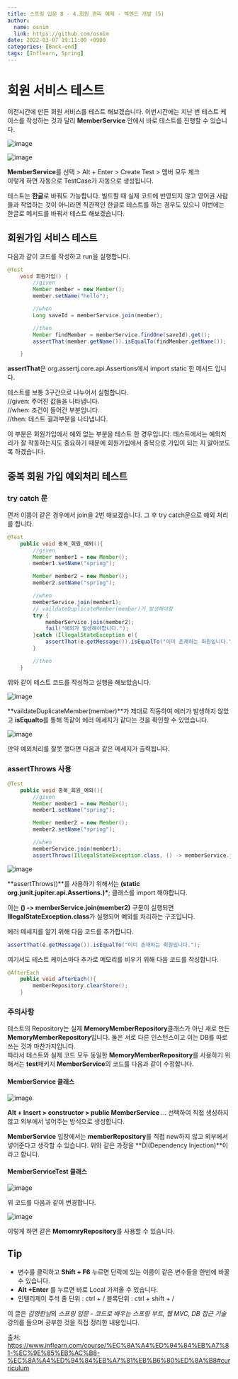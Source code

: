 ```yaml
---
title: 스프링 입문 8 - 4.회원 관리 예제 - 백엔드 개발 (5)
author:
  name: osnim
  link: https://github.com/osnim
date: 2022-03-07 19:11:00 +0900
categories: [Back-end]
tags: [Inflearn, Spring]
---
```


# 회원 서비스 테스트

이전시간에 만든 회원 서비스를 테스트 해보겠습니다. 이번시간에는 지난 번 테스트 케이스를 작성하는 것과 달리 **MemberService** 안에서 바로 테스트를 진행할 수 있습니다.

![image](https://user-images.githubusercontent.com/79408217/157016081-d0b66178-39fd-4cb7-b8c9-dc22138f1a57.png)

![image](https://user-images.githubusercontent.com/79408217/157016317-ba329ebb-4c48-4eb5-a54b-57a6c4384245.png)

**MemberService**를 선택 > Alt + Enter > Create Test > 멤버 모두 체크<br>
이렇게 하면 자동으로 TestCase가 자동으로 생성됩니다.

테스트는 **한글**로 바꿔도 가능합니다. 빌드할 때 실제 코드에 반영되지 않고 영어권 사람들과 작업하는 것이 아니라면 직관적인 한글로 테스트를 하는 경우도 있으니 이번에는 한글로 메서드를 바꿔서 테스트 해보겠습니다.

## 회원가입 서비스 테스트

다음과 같이 코드를 작성하고 run을 실행합니다.

```java
@Test
    void 회원가입() {
        //given
        Member member = new Member();
        member.setName("hello");

        //when
        Long saveId = memberService.join(member);

        //then
        Member findMember = memberService.findOne(saveId).get();
        assertThat(member.getName()).isEqualTo(findMember.getName());

    }
```

**assertThat**은 org.assertj.core.api.Assertions에서 import static 한 메서드 입니다.

테스트를 보통 3구간으로 나누어서 실험합니다.<br>
//given: 주어진 값들을 나타냅니다.<br>
//when: 조건이 들어간 부분입니다.<br>
//then: 테스트 결과부분을 나타냅니다.<br>

이 부분은 회원가입에서 예외 없는 부분을 테스트 한 경우입니다. 테스트에서는 예외처리가 잘 작동하는지도 중요하기 때문에 회원가입에서 중복으로 가입이 되는 지 알아보도록 하겠습니다.

## 중복 회원 가입 예외처리 테스트

### try catch 문

먼저 이름이 같은 경우에서 join을 2번 해보겠습니다. 그 후 try catch문으로 예외 처리를 합니다.

```java
@Test
    public void 중복_회원_예외(){
        //given
        Member member1 = new Member();
        member1.setName("spring");

        Member member2 = new Member();
        member2.setName("spring");

        //when
        memberService.join(member1);
        // vaildateDuplicateMember(member)가 발생해야함
        try {
            memberService.join(member2);
            fail("예외가 발생해야합니다.");
        }catch (IllegalStateException e){
            assertThat(e.getMessage()).isEqualTo("이미 존재하는 회원입니다.");
        }

        //then
    }
```

위와 같이 테스트 코드를 작성하고 실행을 해보았습니다.

![image](https://user-images.githubusercontent.com/79408217/157021992-49c848cb-ac55-4c2a-ab9d-dafb67659e0f.png)

**vaildateDuplicateMember(member)**가 제대로 작동하여 에러가 발생하지 않았고 **isEqualto**를 통해 똑같이 에러 메세지가 같다는 것을 확인할 수 있었습니다.

![image](https://user-images.githubusercontent.com/79408217/157022212-75d15b67-f4e1-439b-9bf7-13689b4fe352.png)

만약 예외처리를 잘못 했다면 다음과 같은 메세지가 출력됩니다.

### assertThrows 사용

```java
@Test
    public void 중복_회원_예외(){
        //given
        Member member1 = new Member();
        member1.setName("spring");

        Member member2 = new Member();
        member2.setName("spring");

        //when
        memberService.join(member1);
        assertThrows(IllegalStateException.class, () -> memberService.join(member2));
```

![image](https://user-images.githubusercontent.com/79408217/157023529-aec9ddc2-3c44-4100-8237-f3675266b4c3.png)

**assertThrows()**를 사용하기 위해서는 **(static org.junit.jupiter.api.Assertions.)\***; 클래스를 import 해야합니다.

이는 **() -> memberService.join(member2)** 구문이 실행되면 **IllegalStateException.class**가 실행되어 예외를 처리하는 구조입니다.

에러 메세지를 알기 위해 다음 코드를 추가합니다.

```java
assertThat(e.getMessage()).isEqualTo("이미 존재하는 회원입니다.");
```

여기서도 테스트 케이스마다 추가로 메모리를 비우기 위해 다음 코드를 작성합니다.

```java
@AfterEach
    public void afterEach(){
        memberRepository.clearStore();
    }
```

### 주의사항

테스트의 Repository는 실제 **MemoryMemberRepository**클래스가 아닌 새로 만든 **MemoryMemberRepository**입니다. 둘은 서로 다른 인스턴스이고 이는 DB를 따로 쓰는 것과 마찬가지입니다.<br>
따라서 테스트와 실제 코드 모두 동일한 **MemoryMemberRepository**를 사용하기 위해서는 **test**패키지 **MemberService**의 코드를 다음과 같이 수정합니다.

#### MemberService 클래스

![image](https://user-images.githubusercontent.com/79408217/157030016-27faab85-9276-4b34-a50b-bf7f18aa9d40.png)

**Alt + Insert > constructor > public MemberService** ... 선택하여 직접 생성하지 않고 외부에서 넣어주는 방식으로 생성합니다.

**MemberService** 입장에서는 **memberRepository**를 직접 new하지 않고 외부에서 넣어준다고 생각할 수 있습니다. 위와 같은 과정을 **DI(Dependency Injection)**이라고 합니다.

#### MemberServiceTest 클래스

![image](https://user-images.githubusercontent.com/79408217/157029535-21e0aa9e-1e64-4b7a-9734-5bbb3d578891.png)

위 코드를 다음과 같이 변경합니다.

![image](https://user-images.githubusercontent.com/79408217/157029751-bc0377bc-9708-4d58-99d7-63aa6f43261e.png)

이렇게 하면 같은 **MemomryRepository**를 사용할 수 있습니다.

## Tip

- 변수를 클릭하고 **Shift + F6** 누르면 단락에 있는 이름이 같은 변수들을 한번에 바꿀 수 있습니다.
- **Alt +Enter** 를 누르면 바로 Local 가져올 수 있습니다.
- 인텔리제이 주석
  줄 단위 : ctrl + /
  블록단위 : ctrl + shift + /

이 글은 *김영한님*의 _스프링 입문 - 코드로 배우는 스프링 부트, 웹 MVC, DB 접근 기술_ 강의를 들으며 공부한 것을 직접 정리한 내용입니다.

출처: <https://www.inflearn.com/course/%EC%8A%A4%ED%94%84%EB%A7%81-%EC%9E%85%EB%AC%B8-%EC%8A%A4%ED%94%84%EB%A7%81%EB%B6%80%ED%8A%B8#curriculum>
